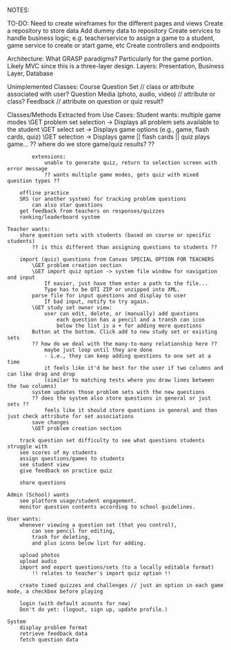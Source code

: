 NOTES:

TO-DO:
    Need to create wireframes for the different pages and views
    Create a repository to store data
    Add dummy data to repository
    Create services to handle business logic; e.g. teacherservice to assign a game to a student, game service to create or start game, etc
    Create controllers and endpoints



Architecture:
    What GRASP paradigms?
        Particularly for the game portion.
    Likely MVC since this is a three-layer design.
        Layers: Presentation, Business Layer, Database

Unimplemented Classes:
    Course
    Question Set // class or attribute associated with user?
    Question
    Media (photo, audio, video) // attribute or class?
    Feedback // attribute on question or quiz result?

Classes/Methods Extracted from Use Cases:
    Student wants:
        multiple game modes
            \GET problem set selection -> Displays all problem sets available to the student
            \GET select set -> Displays game options (e.g., game, flash cards, quiz)
            \GET selection -> Displays game || flash cards || quiz
            plays game...
            ?? where do we store game/quiz results? ??
            
            extensions: 
                unable to generate quiz, return to selection screen with error message
                ?? wants multiple game modes, gets quiz with mixed question types ??

        offline practice
        SRS (or another system) for tracking problem questions
            can also star questions
        get feedback from teachers on responses/quizzes 
        ranking/leaderboard system

    Teacher wants:
        share question sets with students (based on course or specific students)
            ?? is this different than assigning questions to students ??    

        import (quiz) questions from Canvas SPECIAL OPTION FOR TEACHERS
            \GET problem creation section
            \GET import quiz option -> system file window for navigation and input
                If easier, just have them enter a path to the file...
                Type has to be QTI ZIP or unzipped into XML.
            parse file for input questions and display to user
                If bad input, notify to try again.
            \GET study set owner view:
                user can edit, delete, or (manually) add questions
                    each question has a pencil and a transh can icon
                    below the list is a + for adding more questions
            Button at the bottom. Click add to new study set or existing sets
            ?? how do we deal with the many-to-many relationship here ??
                maybe just loop until they are done 
                - i.e., they can keep adding questions to one set at a time 
                it feels like it'd be best for the user if two columns and can like drag and drop
                (similar to matching tests where you draw lines between the two columns)
            system updates those problem sets with the new questions
            ?? does the system also store questions in general or just sets ??
                feels like it should store questions in general and then just check attribute for set associations
            save changes
            \GET problem creation section

        track question set difficulty to see what questions students struggle with
        see scores of my students
        assign questions/games to students
        see student view
        give feedback on practice quiz

        share questions

    Admin (School) wants
        see platform usage/student engagement.
        monitor question contents according to school guidelines.

    User wants:
        whenever viewing a question set (that you control), 
            can see pencil for editing,
            trash for deleting, 
            and plus icons below list for adding.

        upload photos
        upload audio
        import and export questions/sets (to a locally editable format)
            !! relates to teacher's import quiz option !!

        create timed quizzes and challenges // just an option in each game mode, a checkbox before playing
        
        login (with default acounts for now)
        Don't do yet: (logout, sign up, update profile.)

    System
        display problem format
        retrieve feedback data
        fetch question data